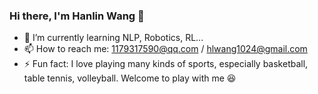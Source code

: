 ### Hi there, I'm Hanlin Wang 👋

<!--
**WangHanLinHenry/WangHanLinHenry** is a ✨ _special_ ✨ repository because its `README.md` (this file) appears on your GitHub profile.

Here are some ideas to get you started:

- 🔭 I’m currently working on ...
- 🌱 I’m currently learning ...
- 👯 I’m looking to collaborate on ...
- 🤔 I’m looking for help with ...
- 💬 Ask me about ...
- 📫 How to reach me: ...
- 😄 Pronouns: ...
- ⚡ Fun fact: ...
-->

 - 🌱 I’m currently learning NLP, Robotics, RL...
 - 📫 How to reach me: 1179317590@qq.com / hlwang1024@gmail.com
 - ⚡ Fun fact: I love playing many kinds of sports, especially basketball, table tennis, volleyball. Welcome to play with me 😆

